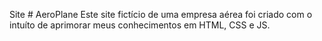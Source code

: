 Site # AeroPlane
Este site fictício de uma empresa aérea foi criado com o intuíto de aprimorar meus conhecimentos em HTML, CSS e JS. 
